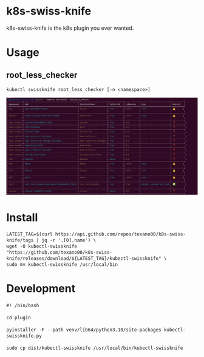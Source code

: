 # k8s-swiss-knife
k8s-swiss-knife is the k8s plugin you ever wanted.

# Usage
## root_less_checker
```
kubectl swissknife root_less_checker [-n <namespace>]
```
<img src=asset/root_less_checker.png>

# Install
```
LATEST_TAG=$(curl https://api.github.com/repos/texano00/k8s-swiss-knife/tags | jq -r '.[0].name') \
wget -O kubectl-swissknife 
"https://github.com/texano00/k8s-swiss-knife/releases/download/${LATEST_TAG}/kubectl-swissknife" \
sudo mv kubectl-swissknife /usr/local/bin
```

# Development
```
#! /bin/bash

cd plugin

pyinstaller -F --path venv/lib64/python3.10/site-packages kubectl-swissknife.py

sudo cp dist/kubectl-swissknife /usr/local/bin/kubectl-swissknife
```